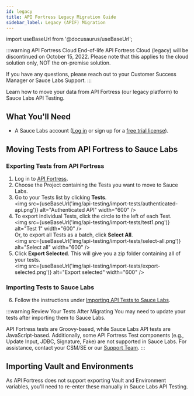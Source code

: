 ```yaml
---
id: legacy
title: API Fortress Legacy Migration Guide
sidebar_label: Legacy (APIF) Migration
---
```


import useBaseUrl from '@docusaurus/useBaseUrl';

:::warning API Fortress Cloud End-of-life
API Fortress Cloud (legacy) will be discontinued on October 15, 2022. Please note that this applies to the cloud solution only, NOT the on-premise solution.

If you have any questions, please reach out to your Customer Success Manager or Sauce Labs Support.
:::

Learn how to move your data from API Fortress (our legacy platform) to Sauce Labs API Testing.

## What You'll Need
* A Sauce Labs account ([Log in](https://accounts.saucelabs.com/am/XUI/#login/) or sign up for a [free trial license](https://saucelabs.com/sign-up)).

## Moving Tests from API Fortress to Sauce Labs

### Exporting Tests from API Fortress

1. Log in to [API Fortress](https://mastiff.apifortress.com/).
2. Choose the Project containing the Tests you want to move to Sauce Labs.
3. Go to your Tests list by clicking **Tests**.<br/><img src={useBaseUrl('img/api-testing/import-tests/authenticated-api.png')} alt="Authenticated API" width="600" />
4. To export individual Tests, click the circle to the left of each Test.<br/><img src={useBaseUrl('img/api-testing/import-tests/test1.png')} alt="Test 1" width="600" /><br/>
   Or, to export all Tests as a batch, click <b>Select All</b>.<br/><img src={useBaseUrl('img/api-testing/import-tests/select-all.png')} alt="Select all" width="600" />
5. Click **Export Selected**. This will give you a zip folder containing all of your tests.<br/><img src={useBaseUrl('img/api-testing/import-tests/export-selected.png')} alt="Export selected" width="600" />


### Importing Tests to Sauce Labs

6. Follow the instructions under [Importing API Tests to Sauce Labs](/api-testing/import-export-tests/#importing-api-tests-to-sauce-labs).


:::warning Review Your Tests After Migrating
You may need to update your tests after importing them to Sauce Labs.

API Fortress tests are Groovy-based, while Sauce Labs API tests are JavaScript-based. Additionally, some API Fortress Test components (e.g., Update Input, JDBC, Signature, Fake) are not supported in Sauce Labs. For assistance, contact your CSM/SE or our [Support Team](https://saucelabs.com/training-support).
:::


## Importing Vault and Environments

As API Fortress does not support exporting Vault and Environment variables, you'll need to re-enter these manually in Sauce Labs API Testing.
